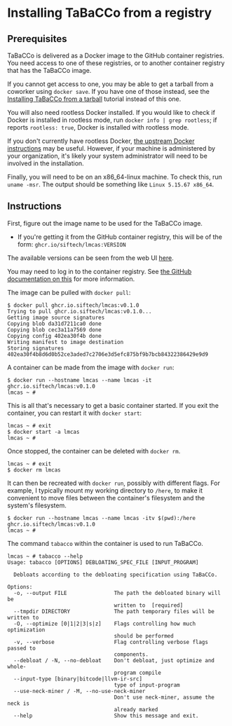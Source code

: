 # Installing TaBaCCo from a registry

## Prerequisites

TaBaCCo is delivered as a Docker image to the GitHub container registries.
You need access to one of these registries, or to another container registry that has the TaBaCCo image.

If you cannot get access to one, you may be able to get a tarball from a coworker using `docker save`.
If you have one of those instead, see the [Installing TaBaCCo from a tarball] tutorial instead of this one.

You will also need rootless Docker installed.
If you would like to check if Docker is installed in rootless mode, run `docker info | grep rootless`; if reports `rootless: true`, Docker is installed with rootless mode.

If you don't currently have rootless Docker, [the upstream Docker instructions](https://docs.docker.com/engine/security/rootless/) may be useful.
However, if your machine is administered by your organization, it's likely your system administrator will need to be involved in the installation.

Finally, you will need to be on an x86_64-linux machine.
To check this, run `uname -msr`.
The output should be something like `Linux 5.15.67 x86_64`.

[Installing TaBaCCo from a tarball]: ./installing-from-tarball.md

## Instructions

First, figure out the image name to be used for the TaBaCCo image.

- If you're getting it from the GitHub container registry, this will be of the form:
  `ghcr.io/siftech/lmcas:VERSION`

The available versions can be seen from the web UI [here](https://github.com/siftech/lmcas/pkgs/container/lmcas).

You may need to log in to the container registry.
See [the GitHub documentation on this](https://docs.github.com/en/packages/working-with-a-github-packages-registry/working-with-the-container-registry) for more information.

The image can be pulled with `docker pull`:

```shell
$ docker pull ghcr.io.siftech/lmcas:v0.1.0
Trying to pull ghcr.io.siftech/lmcas:v0.1.0...
Getting image source signatures
Copying blob da31d7211ca0 done  
Copying blob cec3a11a7569 done  
Copying config 402ea30f4b done  
Writing manifest to image destination
Storing signatures
402ea30f4b8d6d0b52ce3aded7c2706e3d5efc875bf9b7bcb84322386429e9d9
```

A container can be made from the image with `docker run`:

```shell
$ docker run --hostname lmcas --name lmcas -it ghcr.io.siftech/lmcas:v0.1.0
lmcas ~ #
```

This is all that's necessary to get a basic container started.
If you exit the container, you can restart it with `docker start`:

```shell
lmcas ~ # exit
$ docker start -a lmcas
lmcas ~ #
```

Once stopped, the container can be deleted with `docker rm`.

```shell
lmcas ~ # exit
$ docker rm lmcas
```

It can then be recreated with `docker run`, possibly with different flags.
For example, I typically mount my working directory to `/here`, to make it convenient to move files between the container's filesystem and the system's filesystem.

```shell
$ docker run --hostname lmcas --name lmcas -itv $(pwd):/here ghcr.io.siftech/lmcas:v0.1.0
lmcas ~ #
```

The command `tabacco` within the container is used to run TaBaCCo.

```shell
lmcas ~ # tabacco --help
Usage: tabacco [OPTIONS] DEBLOATING_SPEC_FILE [INPUT_PROGRAM]

  Debloats according to the debloating specification using TaBaCCo.

Options:
  -o, --output FILE               The path the debloated binary will be
                                  written to  [required]
  --tmpdir DIRECTORY              The path temporary files will be written to
  -O, --optimize [0|1|2|3|s|z]    Flags controlling how much optimization
                                  should be performed
  -v, --verbose                   Flag controlling verbose flags passed to
                                  components.
  --debloat / -N, --no-debloat    Don't debloat, just optimize and whole-
                                  program compile
  --input-type [binary|bitcode|llvm-ir-src]
                                  type of input-program
  --use-neck-miner / -M, --no-use-neck-miner
                                  Don't use neck-miner, assume the neck is
                                  already marked
  --help                          Show this message and exit.
```
